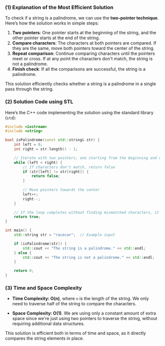### (1) **Explanation of the Most Efficient Solution**

To check if a string is a palindrome, we can use the **two-pointer technique**. Here’s how the solution works in simple steps:

1. **Two pointers**: One pointer starts at the beginning of the string, and the other pointer starts at the end of the string.
2. **Compare characters**: The characters at both pointers are compared. If they are the same, move both pointers toward the center of the string.
3. **Repeat comparison**: Continue comparing characters until the pointers meet or cross. If at any point the characters don't match, the string is not a palindrome.
4. **Finish check**: If all the comparisons are successful, the string is a palindrome.

This solution efficiently checks whether a string is a palindrome in a single pass through the string.

### (2) **Solution Code using STL**

Here’s the C++ code implementing the solution using the standard library (`std`):

```cpp
#include <iostream>
#include <string>

bool isPalindrome(const std::string& str) {
    int left = 0;
    int right = str.length() - 1;

    // Iterate with two pointers, one starting from the beginning and one from the end
    while (left < right) {
        // If characters don't match, return false
        if (str[left] != str[right]) {
            return false;
        }
        
        // Move pointers towards the center
        left++;
        right--;
    }

    // If the loop completes without finding mismatched characters, it's a palindrome
    return true;
}

int main() {
    std::string str = "racecar";  // Example input

    if (isPalindrome(str)) {
        std::cout << "The string is a palindrome." << std::endl;
    } else {
        std::cout << "The string is not a palindrome." << std::endl;
    }

    return 0;
}
```

### (3) **Time and Space Complexity**

- **Time Complexity: O(n)**, where `n` is the length of the string. We only need to traverse half of the string to compare the characters.
  
- **Space Complexity: O(1)**. We are using only a constant amount of extra space since we're just using two pointers to traverse the string, without requiring additional data structures.

This solution is efficient both in terms of time and space, as it directly compares the string elements in place.
